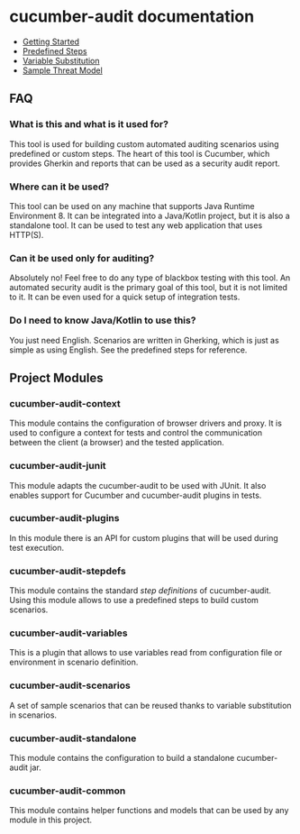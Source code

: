 # cucumber-audit documentation

* [Getting Started](GettingStarted.md)
* [Predefined Steps](PredefinedSteps.md)
* [Variable Substitution](VariableSubstitution.md)
* [Sample Threat Model](SampleThreadModel.md)

## FAQ

### What is this and what is it used for?

This tool is used for building custom automated auditing scenarios
using predefined or custom steps. The heart of this tool is Cucumber, 
which provides Gherkin and reports that can be used as a security audit report.

### Where can it be used?

This tool can be used on any machine that supports Java Runtime Environment 8.
It can be integrated into a Java/Kotlin project, but it is also a standalone tool.
It can be used to test any web application that uses HTTP(S).

### Can it be used only for auditing?

Absolutely no! Feel free to do any type of blackbox testing with this tool.
An automated security audit is the primary goal of this tool, but it is not limited to it.
It can be even used for a quick setup of integration tests.

### Do I need to know Java/Kotlin to use this?

You just need English. Scenarios are written in Gherking, which
is just as simple as using English. See the predefined steps for reference.

## Project Modules

### cucumber-audit-context

This module contains the configuration of browser drivers and proxy. 
It is used to configure a context for tests and control the communication between the client (a browser) and the tested application.

### cucumber-audit-junit

This module adapts the cucumber-audit to be used with JUnit. 
It also enables support for Cucumber and cucumber-audit plugins in tests.

### cucumber-audit-plugins

In this module there is an API for custom plugins that will be used during test execution.

### cucumber-audit-stepdefs

This module contains the standard *step definitions* of cucumber-audit. 
Using this module allows to use a predefined steps to build custom scenarios.

### cucumber-audit-variables

This is a plugin that allows to use variables read from configuration file or environment in scenario definition.

### cucumber-audit-scenarios

A set of sample scenarios that can be reused thanks to variable substitution in scenarios.

### cucumber-audit-standalone

This module contains the configuration to build a standalone cucumber-audit jar.

### cucumber-audit-common

This module contains helper functions and models that can be used by any module in this project.